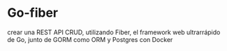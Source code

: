 # Go-fiber
crear una REST API CRUD, utilizando Fiber, el framework web ultrarrápido de Go, junto de GORM como ORM y Postgres con Docker
